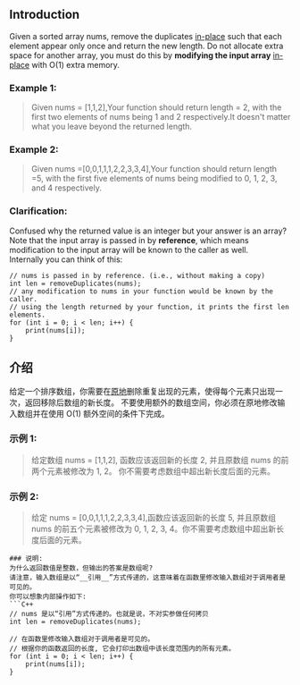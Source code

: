 ## Introduction
Given a sorted array nums, remove the duplicates [in-place](https://en.wikipedia.org/wiki/In-place_algorithm) such that each element appear only once and return the new length.
Do not allocate extra space for another array, you must do this by __modifying the input array__ [in-place](https://en.wikipedia.org/wiki/In-place_algorithm) with O(1) extra memory.
### Example 1:
>Given nums = [1,1,2],Your function should return length = 2, with the first two elements of nums being 1 and 2 respectively.It doesn't matter what you leave beyond the returned length.
### Example 2:
>Given nums =[0,0,1,1,1,2,2,3,3,4],Your function should return length =5, with the first five elements of nums being modified to 0, 1, 2, 3, and 4 respectively.
### Clarification:
Confused why the returned value is an integer but your answer is an array?  
Note that the input array is passed in by __reference__, which means modification to the input array will be known to the caller as well.  
Internally you can think of this:
```
// nums is passed in by reference. (i.e., without making a copy)
int len = removeDuplicates(nums);
// any modification to nums in your function would be known by the caller.
// using the length returned by your function, it prints the first len elements.
for (int i = 0; i < len; i++) {
    print(nums[i]);
}
```

## 介绍
给定一个排序数组，你需要在[原地](https://en.wikipedia.org/wiki/In-place_algorithm)删除重复出现的元素，使得每个元素只出现一次，返回移除后数组的新长度。
不要使用额外的数组空间，你必须在原地修改输入数组并在使用 O(1) 额外空间的条件下完成。
### 示例 1:
>给定数组 nums = [1,1,2], 函数应该返回新的长度 2, 并且原数组 nums 的前两个元素被修改为 1, 2。 你不需要考虑数组中超出新长度后面的元素。
### 示例 2:
> 给定 nums = [0,0,1,1,1,2,2,3,3,4],函数应该返回新的长度 5, 并且原数组 nums 的前五个元素被修改为 0, 1, 2, 3, 4。你不需要考虑数组中超出新长度后面的元素。
```
### 说明:
为什么返回数值是整数，但输出的答案是数组呢?  
请注意，输入数组是以“__引用__”方式传递的，这意味着在函数里修改输入数组对于调用者是可见的。  
你可以想象内部操作如下:
```C++
// nums 是以“引用”方式传递的。也就是说，不对实参做任何拷贝
int len = removeDuplicates(nums);

// 在函数里修改输入数组对于调用者是可见的。
// 根据你的函数返回的长度, 它会打印出数组中该长度范围内的所有元素。
for (int i = 0; i < len; i++) {
    print(nums[i]);
}
```